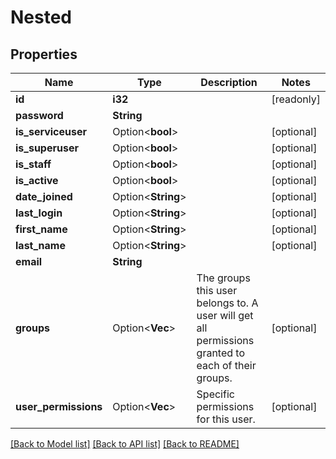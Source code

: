 # Nested

## Properties

Name | Type | Description | Notes
------------ | ------------- | ------------- | -------------
**id** | **i32** |  | [readonly]
**password** | **String** |  | 
**is_serviceuser** | Option<**bool**> |  | [optional]
**is_superuser** | Option<**bool**> |  | [optional]
**is_staff** | Option<**bool**> |  | [optional]
**is_active** | Option<**bool**> |  | [optional]
**date_joined** | Option<**String**> |  | [optional]
**last_login** | Option<**String**> |  | [optional]
**first_name** | Option<**String**> |  | [optional]
**last_name** | Option<**String**> |  | [optional]
**email** | **String** |  | 
**groups** | Option<**Vec<i32>**> | The groups this user belongs to. A user will get all permissions granted to each of their groups. | [optional]
**user_permissions** | Option<**Vec<i32>**> | Specific permissions for this user. | [optional]

[[Back to Model list]](../README.md#documentation-for-models) [[Back to API list]](../README.md#documentation-for-api-endpoints) [[Back to README]](../README.md)



